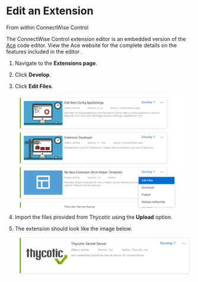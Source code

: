 [title]: # ([Edit an Extension)
[tags]: # (edit extension)
[priority]: # (104)
# Edit an Extension

From within ConnectWise Control

The ConnectWise Control extension editor is an embedded version of the [Ace](https://ace.c9.io/#nav=about) code editor. View the Ace website for the complete details on the features included in the editor .

1. Navigate to the __Extensions page__.
1. Click __Develop__.
1. Click __Edit Files__.

   ![edit](images/picture6.png)
1. Import the files provided from Thycotic using the __Upload__ option.
1. The extension should look like the image below.

   ![edit](images/picture7.png)